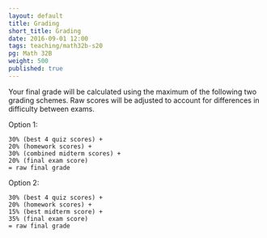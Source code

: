 ```yaml
---
layout: default
title: Grading
short_title: Grading
date: 2016-09-01 12:00
tags: teaching/math32b-s20
pg: Math 32B
weight: 500
published: true
---
```



Your final grade will be calculated using the maximum of the following two grading schemes. Raw scores will be adjusted to account for differences in difficulty between exams.

Option 1:

~~~
30% (best 4 quiz scores) +
20% (homework scores) +
30% (combined midterm scores) +
20% (final exam score)
= raw final grade
~~~

Option 2:

~~~
30% (best 4 quiz scores) +
20% (homework scores) +
15% (best midterm score) +
35% (final exam score)
= raw final grade
~~~

<!-- Effectively, this will mean that unless you score worse in the final than both midterms, your __lowest midterm score will be dropped__. This also means missing one midterm probably will not impact your grade in any serious way. -->
